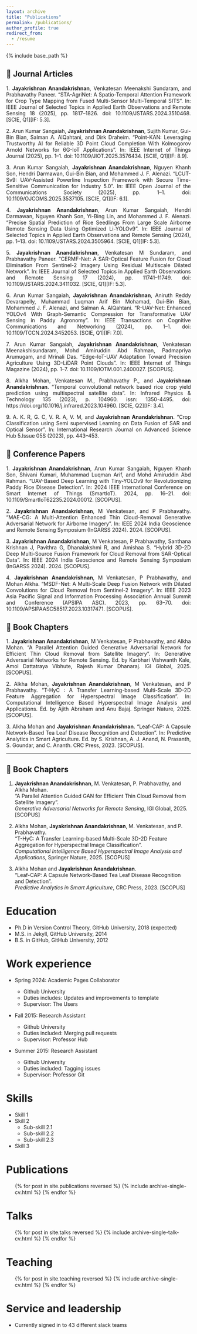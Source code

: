 ```yaml
---
layout: archive
title: "Publications"
permalink: /publications/
author_profile: true
redirect_from:
  - /resume
---
```


{% include base_path %}

## 📝 Journal Articles

<p align="justify">1. <strong>Jayakrishnan Anandakrishnan</strong>, Venkatesan Meenakshi Sundaram, and Prabhavathy Paneer. “STA-AgriNet: A Spatio-Temporal Attention Framework for Crop Type Mapping from Fused Multi-Sensor Multi-Temporal SITS”. In: IEEE Journal of Selected Topics in Applied Earth Observations and Remote Sensing 18 (2025), pp. 1817–1826. doi: 10.1109/JSTARS.2024.3510468. [SCIE, Q1][IF: 5.3].</p>

<p align="justify">2. Arun Kumar Sangaiah, <strong>Jayakrishnan Anandakrishnan</strong>, Sujith Kumar, Gui-Bin Bian, Salman A. AlQahtani, and Dirk Draheim. “Point-KAN: Leveraging Trustworthy AI for Reliable 3D Point Cloud Completion With Kolmogorov Arnold Networks for 6G-IoT Applications”. In: IEEE Internet of Things Journal (2025), pp. 1–1. doi: 10.1109/JIOT.2025.3576434. [SCIE, Q1][IF: 8.9].</p>

<p align="justify">3. Arun Kumar Sangaiah, <strong>Jayakrishnan Anandakrishnan</strong>, Nguyen Khanh Son, Hendri Darmawan, Gui-Bin Bian, and Mohammed J. F. Alenazi. “LCUT-Sv9: UAV-Assisted Powerline Inspection Framework with Secure Time-Sensitive Communication for Industry 5.0”. In: IEEE Open Journal of the Communications Society (2025), pp. 1–1. doi: 10.1109/OJCOMS.2025.3537105. [SCIE, Q1][IF: 6.1].</p>

<p align="justify">4. <strong>Jayakrishnan Anandakrishnan</strong>, Arun Kumar Sangaiah, Hendri Darmawan, Nguyen Khanh Son, Yi-Bing Lin, and Mohammed J. F. Alenazi. “Precise Spatial Prediction of Rice Seedlings From Large Scale Airborne Remote Sensing Data Using Optimized Li-YOLOv9”. In: IEEE Journal of Selected Topics in Applied Earth Observations and Remote Sensing (2024), pp. 1–13. doi: 10.1109/JSTARS.2024.3505964. [SCIE, Q1][IF: 5.3].</p>

<p align="justify">5. <strong>Jayakrishnan Anandakrishnan</strong>, Venkatesan M Sundaram, and Prabhavathy Paneer. “CERMF-Net: A SAR-Optical Feature Fusion for Cloud Elimination From Sentinel-2 Imagery Using Residual Multiscale Dilated Network”. In: IEEE Journal of Selected Topics in Applied Earth Observations and Remote Sensing 17 (2024), pp. 11741–11749. doi: 10.1109/JSTARS.2024.3411032. [SCIE, Q1][IF: 5.3].</p>

<p align="justify">6. Arun Kumar Sangaiah, <strong>Jayakrishnan Anandakrishnan</strong>, Aniruth Reddy Devarapelly, Muhammad Luqman Arif Bin Mohamad, Gui-Bin Bian, Mohammed J. F. Alenazi, and Salman A. AlQahtani. “R-UAV-Net: Enhanced YOLOv4 With Graph-Semantic Compression for Transformative UAV Sensing in Paddy Agronomy”. In: IEEE Transactions on Cognitive Communications and Networking (2024), pp. 1–1. doi: 10.1109/TCCN.2024.3452053. [SCIE, Q1][IF: 7.0].</p>

<p align="justify">7. Arun Kumar Sangaiah, <strong>Jayakrishnan Anandakrishnan</strong>, Venkatesan Meenakshisundaram, Mohd Amiruddin Abd Rahman, Padmapriya Arumugam, and Mrinali Das. “Edge-IoT-UAV Adaptation Toward Precision Agriculture Using 3D-LiDAR Point Clouds”. In: IEEE Internet of Things Magazine (2024), pp. 1–7. doi: 10.1109/IOTM.001.2400027. [SCOPUS].</p>

<p align="justify">8. Alkha Mohan, Venkatesan M., Prabhavathy P., and <strong>Jayakrishnan Anandakrishnan</strong>. “Temporal convolutional network based rice crop yield prediction using multispectral satellite data”. In: Infrared Physics & Technology 135 (2023), p. 104960. issn: 1350-4495. doi: https://doi.org/10.1016/j.infrared.2023.104960. [SCIE, Q2][IF: 3.4].</p>

<p align="justify">9. A. K. R, G. C, V. R. A, V. M, and <strong>Jayakrishnan Anandakrishnan</strong>. “Crop Classification using Semi supervised Learning on Data Fusion of SAR and Optical Sensor”. In: International Research Journal on Advanced Science Hub 5.Issue 05S (2023), pp. 443–453.</p>

## 🎤 Conference Papers

<p align="justify">1. <strong>Jayakrishnan Anandakrishnan</strong>, Arun Kumar Sangaiah, Nguyen Khanh Son, Shivani Kumari, Muhammad Luqman Arif, and Mohd Amiruddin Abd Rahman. “UAV-Based Deep Learning with Tiny-YOLOv9 for Revolutionizing Paddy Rice Disease Detection”. In: 2024 IEEE International Conference on Smart Internet of Things (SmartIoT). 2024, pp. 16–21. doi: 10.1109/SmartIoT62235.2024.00012. [SCOPUS].</p>

<p align="justify">2. <strong>Jayakrishnan Anandakrishnan</strong>, M Venkatesan, and P Prabhavathy. “MAE-CG: A Multi-Attention Enhanced Thin Cloud-Removal Generative Adversarial Network for Airborne Imagery”. In: IEEE 2024 India Geoscience and Remote Sensing Symposium (InGARSS 2024). 2024. [SCOPUS].</p>

<p align="justify">3. <strong>Jayakrishnan Anandakrishnan</strong>, M Venkatesan, P Prabhavathy, Santhana Krishnan J, Pavithra G, Dhanalakshmi R, and Amishaa S. “Hybrid 3D-2D Deep Multi-Source Fusion Framework for Cloud Removal from SAR-Optical Data”. In: IEEE 2024 India Geoscience and Remote Sensing Symposium (InGARSS 2024). 2024. [SCOPUS].</p>

<p align="justify">4. <strong>Jayakrishnan Anandakrishnan</strong>, M Venkatesan, P Prabhavathy, and Mohan Alkha. “MSDF-Net: A Multi-Scale Deep Fusion Network with Dilated Convolutions for Cloud Removal from Sentinel-2 Imagery”. In: IEEE 2023 Asia Pacific Signal and Information Processing Association Annual Summit and Conference (APSIPA ASC). 2023, pp. 63–70. doi: 10.1109/APSIPAASC58517.2023.10317471. [SCOPUS].</p>

## 📖 Book Chapters

<p align="justify">1. <strong>Jayakrishnan Anandakrishnan</strong>, M Venkatesan, P Prabhavathy, and Alkha Mohan. “A Parallel Attention Guided Generative Adversarial Network for Efficient Thin Cloud Removal from Satellite Imagery”. In: Generative Adversarial Networks for Remote Sensing. Ed. by Karbhari Vishwanth Kale, Amol Dattatraya Vibhute, Rajesh Kumar Dhanaraj. IGI Global, 2025. [SCOPUS].</p>

<p align="justify">2. Alkha Mohan, <strong>Jayakrishnan Anandakrishnan</strong>, M Venkatesan, and P Prabhavathy. “T-HyC : A Transfer Learning-based Multi-Scale 3D-2D Feature Aggregation for Hyperspectral Image Classification”. In: Computational Intelligence Based Hyperspectral Image Analysis and Applications. Ed. by Ajith Abraham and Anu Bajaj. Springer Nature, 2025. [SCOPUS].</p>

<p align="justify">3. Alkha Mohan and <strong>Jayakrishnan Anandakrishnan</strong>. “Leaf-CAP: A Capsule Network-Based Tea Leaf Disease Recognition and Detection”. In: Predictive Analytics in Smart Agriculture. Ed. by S. Krishnan, A. J. Anand, N. Prasanth, S. Goundar, and C. Ananth. CRC Press, 2023. [SCOPUS].</p>

---

## 📖 Book Chapters

1. **Jayakrishnan Anandakrishnan**, M. Venkatesan, P. Prabhavathy, and Alkha Mohan.  
   “A Parallel Attention Guided GAN for Efficient Thin Cloud Removal from Satellite Imagery”.  
   *Generative Adversarial Networks for Remote Sensing*, IGI Global, 2025. [SCOPUS]

2. Alkha Mohan, **Jayakrishnan Anandakrishnan**, M. Venkatesan, and P. Prabhavathy.  
   “T-HyC: A Transfer Learning-based Multi-Scale 3D-2D Feature Aggregation for Hyperspectral Image Classification”.  
   *Computational Intelligence Based Hyperspectral Image Analysis and Applications*, Springer Nature, 2025. [SCOPUS]

3. Alkha Mohan and **Jayakrishnan Anandakrishnan**.  
   “Leaf-CAP: A Capsule Network-Based Tea Leaf Disease Recognition and Detection”.  
   *Predictive Analytics in Smart Agriculture*, CRC Press, 2023. [SCOPUS]




Education
======
* Ph.D in Version Control Theory, GitHub University, 2018 (expected)
* M.S. in Jekyll, GitHub University, 2014
* B.S. in GitHub, GitHub University, 2012

Work experience
======
* Spring 2024: Academic Pages Collaborator
  * Github University
  * Duties includes: Updates and improvements to template
  * Supervisor: The Users

* Fall 2015: Research Assistant
  * Github University
  * Duties included: Merging pull requests
  * Supervisor: Professor Hub

* Summer 2015: Research Assistant
  * Github University
  * Duties included: Tagging issues
  * Supervisor: Professor Git
  
Skills
======
* Skill 1
* Skill 2
  * Sub-skill 2.1
  * Sub-skill 2.2
  * Sub-skill 2.3
* Skill 3

Publications
======
  <ul>{% for post in site.publications reversed %}
    {% include archive-single-cv.html %}
  {% endfor %}</ul>
  
Talks
======
  <ul>{% for post in site.talks reversed %}
    {% include archive-single-talk-cv.html  %}
  {% endfor %}</ul>
  
Teaching
======
  <ul>{% for post in site.teaching reversed %}
    {% include archive-single-cv.html %}
  {% endfor %}</ul>
  
Service and leadership
======
* Currently signed in to 43 different slack teams
